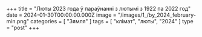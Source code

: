 +++
title = "Люты 2023 года ў параўнанні з лютымi з 1922 па 2022 год"
date = 2024-01-30T00:00:00.000Z
image = "/images/1_/by_2024_february-min.png"
categories = [ "Зямля" ]
tags = [ "клiмат", "люты", "2024" ]
type = "post"
+++


